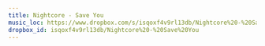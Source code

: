 ```yaml
---
title: Nightcore - Save You
music_loc: https://www.dropbox.com/s/isqoxf4v9rl13db/Nightcore%20-%20Save%20You?dl=0
dropbox_id: isqoxf4v9rl13db/Nightcore%20-%20Save%20You
---
```



